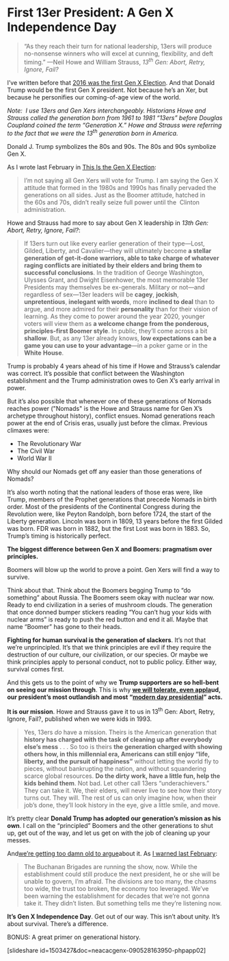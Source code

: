 # First 13er President: A Gen X Independence Day

> “As they reach their turn for national leadership, 13ers will produce no-nonsense winners who will excel at cunning, flexibility, and deft timing.” —Neil Howe and William Strauss, _13<sup>th</sup> Gen: Abort, Retry, Ignore, Fail?_

I’ve written before that [2016 was the first Gen X Election](https://hennessysview.com/2016/02/20/this-is-the-gen-x-election/). And that Donald Trump would be the first Gen X president. Not because he’s an Xer, but because he personifies our coming-of-age view of the world.

_Note:  I use 13ers and Gen Xers interchangeably. Historians Howe and Strauss called the generation born from 1961 to 1981 “13ers” before Douglas Coupland coined the term “Generation X.” Howe and Strauss were referring to the fact that we were the 13<sup>th</sup> generation born in America._

Donald J. Trump symbolizes the 80s and 90s. The 80s and 90s symbolize Gen X.

As I wrote last February in [This Is the Gen X Election](https://hennessysview.com/2016/02/20/this-is-the-gen-x-election/):

> I’m not saying all Gen Xers will vote for Trump. I am saying the Gen X attitude that formed in the 1980s and 1990s has finally pervaded the generations on all sides. Just as the Boomer attitude, hatched in the 60s and 70s, didn’t really seize full power until the  Clinton administration.

Howe and Strauss had more to say about Gen X leadership in _13th Gen: Abort, Retry, Ignore, Fail?_:

> If 13ers turn out like every earlier generation of their type—Lost, Gilded, Liberty, and Cavalier—they will ultimately become **a stellar generation of get-it-done warriors, able to take charge of whatever raging conflicts are initiated by their elders and bring them to successful conclusions**. In the tradition of George Washington, Ulysses Grant, and Dwight Eisenhower, the most memorable 13er Presidents may themselves be ex-generals. Military or not—and regardless of sex—13er leaders will be **cagey**, **jockish**, **unpretentious**, **inelegant with words**, more **inclined to deal** than to argue, and more admired for their **personality** than for their vision of learning. As they come to power around the year 2020, younger voters will view them as **a welcome change from the ponderous, principles-first Boomer style**. In public, they’ll come across a bit **shallow**. But, as any 13er already knows, **low expectations can be a game you can use to your advantage**—in a poker game or in the **White** **House**.

Trump is probably 4 years ahead of his time if Howe and Strauss’s calendar was correct. It’s possible that conflict between the Washington establishment and the Trump administration owes to Gen X’s early arrival in power.

But it’s also possible that whenever one of these generations of Nomads reaches power ("Nomads" is the Howe and Strauss name for Gen X’s archetype throughout history), conflict ensues. Nomad generations reach power at the end of Crisis eras, usually just before the climax. Previous climaxes were:

* The Revolutionary War
* The Civil War
* World War II

Why should our Nomads get off any easier than those generations of Nomads?

It’s also worth noting that the national leaders of those eras were, like Trump, members of the Prophet generations that precede Nomads in birth order. Most of the presidents of the Continental Congress during the Revolution were, like Peyton Randolph, born before 1724, the start of the Liberty generation. Lincoln was born in 1809, 13 years before the first Gilded was born. FDR was born in 1882, but the first Lost was born in 1883\. So, Trump’s timing is historically perfect.

**The biggest difference between Gen X and Boomers: pragmatism over principles.**

Boomers will blow up the world to prove a point. Gen Xers will find a way to survive.

Think about that. Think about the Boomers begging Trump to “do something” about Russia. The Boomers seem okay with nuclear war now. Ready to end civilization in a series of mushroom clouds. The generation that once donned bumper stickers reading “You can’t hug your kids with nuclear arms” is ready to push the red button and end it all. Maybe that name “Boomer” has gone to their heads.

**Fighting for human survival is the generation of slackers**. It’s not that we’re unprincipled. It’s that we think principles are evil if they require the destruction of our culture, our civilization, or our species. Or maybe we think principles apply to personal conduct, not to public policy. Either way, survival comes first.

And this gets us to the point of why we **Trump supporters are so hell-bent on seeing our mission through**. This is why **[we will tolerate, even appla](https://hennessysview.com/2017/07/02/greatest-4th-of-july/)ud, our president’s most outlandish and most “[modern day presidential](https://www.pscp.tv/ScottAdamsSays/1mrGmgyXnAMxy)” acts.**

**It is our mission**. Howe and Strauss gave it to us in 13<sup>th</sup> Gen: Abort, Retry, Ignore, Fail?, published when we were kids in 1993.

> Yes, 13ers _do_ have a mission. Theirs is the American generation that **history has charged with the task of cleaning up after everybody else’s mess** . . . So too is theirs **the generation charged with showing others how, in this millennial era, Americans can still enjoy “life, liberty, and the pursuit of happiness”** without letting the world fly to pieces, without bankrupting the nation, and without squandering scarce global resources. **Do the dirty work, have a little fun, help the kids behind them**. Not bad. Let other call 13ers “underachievers.” They can take it. We, their elders, will never live to see how their story turns out. They will. The rest of us can only imagine how, when their job’s done, they’ll look history in the eye, give a little smile, and move.

It’s pretty clear **Donald Trump has adopted our generation’s mission as his own**. I call on the “principled” Boomers and the other generations to shut up, get out of the way, and let us get on with the job of cleaning up your messes.

And[we’re getting too damn old to argue](https://hennessysview.com/2017/06/29/i-disavow-every-republican-who-disavowed-trumps-tweets/)about it. As [I warned last February](https://hennessysview.com/2016/02/20/this-is-the-gen-x-election/):

> The Buchanan Brigades are running the show, now. While the establishment could still produce the next president, he or she will be unable to govern, I’m afraid. The divisions are too many, the chasms too wide, the trust too broken, the economy too leveraged. We’ve been warning the establishment for decades that we’re not gonna take it. They didn’t listen. But something tells me they’re listening now.

**It’s Gen X Independence Day**. Get out of our way. This isn’t about unity. It’s about survival. There’s a difference.

BONUS: A great primer on generational history.

[slideshare id=1503427&doc=neacacgenx-090528163950-phpapp02]
